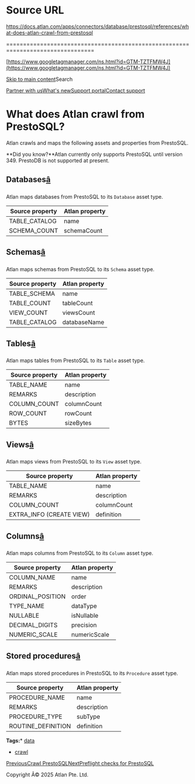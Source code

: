 # Source URL
https://docs.atlan.com/apps/connectors/database/prestosql/references/what-does-atlan-crawl-from-prestosql

================================================================================

<!--
canonical: https://docs.atlan.com/apps/connectors/database/prestosql/references/what-does-atlan-crawl-from-prestosql
link-alternate: https://docs.atlan.com/apps/connectors/database/prestosql/references/what-does-atlan-crawl-from-prestosql
meta-description: Atlan crawls and maps the following assets and properties from PrestoSQL.
meta-docsearch:docusaurus_tag: docs-default-current
meta-docsearch:language: en
meta-docsearch:version: current
meta-docusaurus_locale: en
meta-docusaurus_tag: docs-default-current
meta-docusaurus_version: current
meta-generator: Docusaurus v3.8.1
meta-og-description: Atlan crawls and maps the following assets and properties from PrestoSQL.
meta-og-locale: en
meta-og-title: What does Atlan crawl from PrestoSQL? | Atlan Documentation
meta-og-url: https://docs.atlan.com/apps/connectors/database/prestosql/references/what-does-atlan-crawl-from-prestosql
meta-twitter:card: summary_large_image
meta-viewport: width=device-width,initial-scale=1
title: What does Atlan crawl from PrestoSQL? | Atlan Documentation
-->

[https://www.googletagmanager.com/ns.html?id=GTM-TZTFMW4J](https://www.googletagmanager.com/ns.html?id=GTM-TZTFMW4J)

[Skip to main content](#__docusaurus_skipToContent_fallback)Search

[Partner with us](https://docs.google.com/forms/d/e/1FAIpQLScuAIhCm2GS7YFstrOjawbP8J7PUmOynQo7wI2yGCcCyEcVSw/viewform)[What's new](https://shipped.atlan.com/)[Support portal](https://atlan.zendesk.com/auth/v2/login/signin?return_to=https%3A%2F%2Fatlan.zendesk.com%2Fhc%2Fen-us&theme=hc&locale=en-us&brand_id=1900000425113&auth_origin=1900000425113%2Cfalse%2Ctrue)[Contact support](/support/submit-request)

What does Atlan crawl from PrestoSQL?
=====================================

Atlan crawls and maps the following assets and properties from PrestoSQL.

**Did you know?**Atlan currently only supports PrestoSQL until version 349\. PrestoDB is not supported at present.

Databases[â](#databases "Direct link to Databases")
-----------------------------------------------------

Atlan maps databases from PrestoSQL to its `Database` asset type.

| Source property | Atlan property |
| --- | --- |
| TABLE\_CATALOG | name |
| SCHEMA\_COUNT | schemaCount |

Schemas[â](#schemas "Direct link to Schemas")
-----------------------------------------------

Atlan maps schemas from PrestoSQL to its `Schema` asset type.

| Source property | Atlan property |
| --- | --- |
| TABLE\_SCHEMA | name |
| TABLE\_COUNT | tableCount |
| VIEW\_COUNT | viewsCount |
| TABLE\_CATALOG | databaseName |

Tables[â](#tables "Direct link to Tables")
--------------------------------------------

Atlan maps tables from PrestoSQL to its `Table` asset type.

| Source property | Atlan property |
| --- | --- |
| TABLE\_NAME | name |
| REMARKS | description |
| COLUMN\_COUNT | columnCount |
| ROW\_COUNT | rowCount |
| BYTES | sizeBytes |

Views[â](#views "Direct link to Views")
-----------------------------------------

Atlan maps views from PrestoSQL to its `View` asset type.

| Source property | Atlan property |
| --- | --- |
| TABLE\_NAME | name |
| REMARKS | description |
| COLUMN\_COUNT | columnCount |
| EXTRA\_INFO (CREATE VIEW) | definition |

Columns[â](#columns "Direct link to Columns")
-----------------------------------------------

Atlan maps columns from PrestoSQL to its `Column` asset type.

| Source property | Atlan property |
| --- | --- |
| COLUMN\_NAME | name |
| REMARKS | description |
| ORDINAL\_POSITION | order |
| TYPE\_NAME | dataType |
| NULLABLE | isNullable |
| DECIMAL\_DIGITS | precision |
| NUMERIC\_SCALE | numericScale |

Stored procedures[â](#stored-procedures "Direct link to Stored procedures")
-----------------------------------------------------------------------------

Atlan maps stored procedures in PrestoSQL to its `Procedure` asset type.

| Source property | Atlan property |
| --- | --- |
| PROCEDURE\_NAME | name |
| REMARKS | description |
| PROCEDURE\_TYPE | subType |
| ROUTINE\_DEFINITION | definition |

**Tags:*** [data](/tags/data)
* [crawl](/tags/crawl)

[PreviousCrawl PrestoSQL](/apps/connectors/database/prestosql/how-tos/crawl-prestosql)[NextPreflight checks for PrestoSQL](/apps/connectors/database/prestosql/references/preflight-checks-for-prestosql)

Copyright Â© 2025 Atlan Pte. Ltd.

